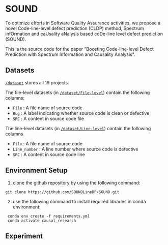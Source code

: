 # SOUND
To optimize efforts in Software Quality
 Assurance activities, we propose a novel Code-line-level defect prediction (CLDP) method,
 Spectrum infOrmation and caUsality aNalysis based coDe-line
level defect prediction (SOUND).

This is the source code for the paper "Boosting Code-line-level Defect Prediction with
 Spectrum Information and Causality Analysis".

## Datasets
[`/dataset`](/dataset/) stores all 19 projects.

The file-level datasets (in [`/dataset/File-level`](/dataset/File-level/)) contain the following columns:
- `File` : A file name of source code
- `Bug` : A label indicating whether source code is clean or defective
- `SRC` : A content in source code file

The line-level datasets (in [`/dataset/Line-level`](/dataset/Line-level/)) contain the following columns

- `File` : A file name of source code
- `Line_number` : A line number where source code is defective
- `SRC` :  A content in source code line
## Environment Setup
1. clone the github repository by using the following command:

```
git clone https://github.com/SOUNDLineDP/SOUND.git
```
2. use the following command to install required libraries in conda environment:

```
 conda env create -f requirements.yml
 conda activate causal_research
```
## Experiment

